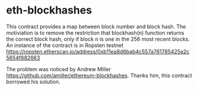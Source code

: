 # eth-blockhashes
This contract provides a map between block number and block hash. The motiviation is to remove the restriction that blockhash(n) function returns the correct block hash, only if block n is one in the 256 most recent blocks. An instance of the contract is in Ropsten testnet https://ropsten.etherscan.io/address/0xb11ea8d6bab4c557a781785425a2c5654f882663

The problem was noticed by Andrew Miller https://github.com/amiller/ethereum-blockhashes. Thanks him, this contract borrowed his solution.
